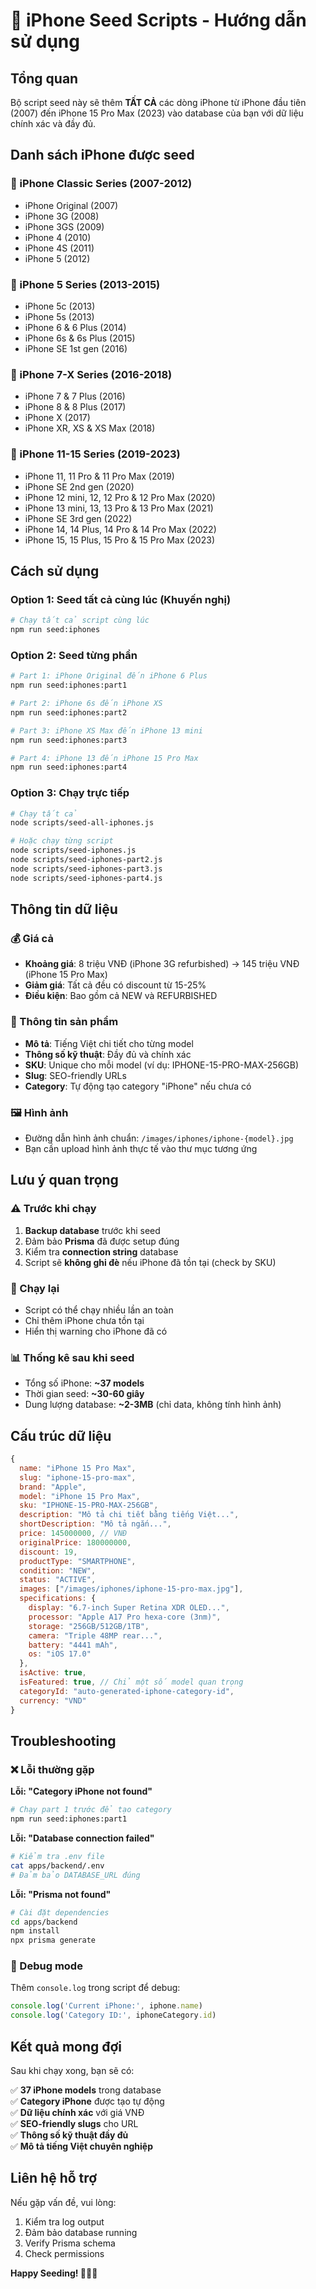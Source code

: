 # 🍎 iPhone Seed Scripts - Hướng dẫn sử dụng

## Tổng quan

Bộ script seed này sẽ thêm **TẤT CẢ** các dòng iPhone từ iPhone đầu tiên (2007) đến iPhone 15 Pro Max (2023) vào database của bạn với dữ liệu chính xác và đầy đủ.

## Danh sách iPhone được seed

### 📱 iPhone Classic Series (2007-2012)
- iPhone Original (2007)
- iPhone 3G (2008) 
- iPhone 3GS (2009)
- iPhone 4 (2010)
- iPhone 4S (2011)
- iPhone 5 (2012)

### 📱 iPhone 5 Series (2013-2015)
- iPhone 5c (2013)
- iPhone 5s (2013)
- iPhone 6 & 6 Plus (2014)
- iPhone 6s & 6s Plus (2015)
- iPhone SE 1st gen (2016)

### 📱 iPhone 7-X Series (2016-2018)
- iPhone 7 & 7 Plus (2016)
- iPhone 8 & 8 Plus (2017)
- iPhone X (2017)
- iPhone XR, XS & XS Max (2018)

### 📱 iPhone 11-15 Series (2019-2023)
- iPhone 11, 11 Pro & 11 Pro Max (2019)
- iPhone SE 2nd gen (2020)
- iPhone 12 mini, 12, 12 Pro & 12 Pro Max (2020)
- iPhone 13 mini, 13, 13 Pro & 13 Pro Max (2021)
- iPhone SE 3rd gen (2022)
- iPhone 14, 14 Plus, 14 Pro & 14 Pro Max (2022)
- iPhone 15, 15 Plus, 15 Pro & 15 Pro Max (2023)

## Cách sử dụng

### Option 1: Seed tất cả cùng lúc (Khuyến nghị)

```bash
# Chạy tất cả script cùng lúc
npm run seed:iphones
```

### Option 2: Seed từng phần

```bash
# Part 1: iPhone Original đến iPhone 6 Plus  
npm run seed:iphones:part1

# Part 2: iPhone 6s đến iPhone XS
npm run seed:iphones:part2

# Part 3: iPhone XS Max đến iPhone 13 mini
npm run seed:iphones:part3

# Part 4: iPhone 13 đến iPhone 15 Pro Max
npm run seed:iphones:part4
```

### Option 3: Chạy trực tiếp

```bash
# Chạy tất cả
node scripts/seed-all-iphones.js

# Hoặc chạy từng script
node scripts/seed-iphones.js
node scripts/seed-iphones-part2.js
node scripts/seed-iphones-part3.js
node scripts/seed-iphones-part4.js
```

## Thông tin dữ liệu

### 💰 Giá cả
- **Khoảng giá**: 8 triệu VNĐ (iPhone 3G refurbished) → 145 triệu VNĐ (iPhone 15 Pro Max)
- **Giảm giá**: Tất cả đều có discount từ 15-25%
- **Điều kiện**: Bao gồm cả NEW và REFURBISHED

### 📝 Thông tin sản phẩm
- **Mô tả**: Tiếng Việt chi tiết cho từng model
- **Thông số kỹ thuật**: Đầy đủ và chính xác
- **SKU**: Unique cho mỗi model (ví dụ: IPHONE-15-PRO-MAX-256GB)
- **Slug**: SEO-friendly URLs
- **Category**: Tự động tạo category "iPhone" nếu chưa có

### 🖼️ Hình ảnh
- Đường dẫn hình ảnh chuẩn: `/images/iphones/iphone-{model}.jpg`
- Bạn cần upload hình ảnh thực tế vào thư mục tương ứng

## Lưu ý quan trọng

### ⚠️ Trước khi chạy
1. **Backup database** trước khi seed
2. Đảm bảo **Prisma** đã được setup đúng
3. Kiểm tra **connection string** database
4. Script sẽ **không ghi đè** nếu iPhone đã tồn tại (check by SKU)

### 🔄 Chạy lại
- Script có thể chạy nhiều lần an toàn
- Chỉ thêm iPhone chưa tồn tại
- Hiển thị warning cho iPhone đã có

### 📊 Thống kê sau khi seed
- Tổng số iPhone: **~37 models**
- Thời gian seed: **~30-60 giây**
- Dung lượng database: **~2-3MB** (chỉ data, không tính hình ảnh)

## Cấu trúc dữ liệu

```javascript
{
  name: "iPhone 15 Pro Max",
  slug: "iphone-15-pro-max",
  brand: "Apple",
  model: "iPhone 15 Pro Max", 
  sku: "IPHONE-15-PRO-MAX-256GB",
  description: "Mô tả chi tiết bằng tiếng Việt...",
  shortDescription: "Mô tả ngắn...",
  price: 145000000, // VNĐ
  originalPrice: 180000000,
  discount: 19,
  productType: "SMARTPHONE",
  condition: "NEW",
  status: "ACTIVE",
  images: ["/images/iphones/iphone-15-pro-max.jpg"],
  specifications: {
    display: "6.7-inch Super Retina XDR OLED...",
    processor: "Apple A17 Pro hexa-core (3nm)",
    storage: "256GB/512GB/1TB",
    camera: "Triple 48MP rear...",
    battery: "4441 mAh",
    os: "iOS 17.0"
  },
  isActive: true,
  isFeatured: true, // Chỉ một số model quan trọng
  categoryId: "auto-generated-iphone-category-id",
  currency: "VND"
}
```

## Troubleshooting

### ❌ Lỗi thường gặp

**Lỗi: "Category iPhone not found"**
```bash
# Chạy part 1 trước để tạo category
npm run seed:iphones:part1
```

**Lỗi: "Database connection failed"**
```bash
# Kiểm tra .env file
cat apps/backend/.env
# Đảm bảo DATABASE_URL đúng
```

**Lỗi: "Prisma not found"**
```bash
# Cài đặt dependencies
cd apps/backend
npm install
npx prisma generate
```

### 🔧 Debug mode
Thêm `console.log` trong script để debug:
```javascript
console.log('Current iPhone:', iphone.name)
console.log('Category ID:', iphoneCategory.id)
```

## Kết quả mong đợi

Sau khi chạy xong, bạn sẽ có:

✅ **37 iPhone models** trong database  
✅ **Category iPhone** được tạo tự động  
✅ **Dữ liệu chính xác** với giá VNĐ  
✅ **SEO-friendly slugs** cho URL  
✅ **Thông số kỹ thuật đầy đủ**  
✅ **Mô tả tiếng Việt chuyên nghiệp**  

## Liên hệ hỗ trợ

Nếu gặp vấn đề, vui lòng:
1. Kiểm tra log output
2. Đảm bảo database running
3. Verify Prisma schema
4. Check permissions

**Happy Seeding! 🍎📱✨** 